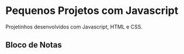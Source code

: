# Pequenos Projetos com Javascript
Projetinhos desenvolvidos com Javascript, HTML e CSS.


<h2> Bloco de Notas </h2>
<img href="https://user-images.githubusercontent.com/68571128/160898840-2f729323-9cde-45fd-bff4-0cc906ff50b7.png"></img>

